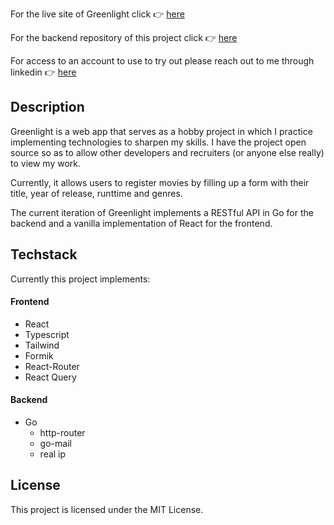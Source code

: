 For the live site of Greenlight click :point_right: [here](https://greenlight.isez.dev)

For the backend repository of this project click :point_right: [here](https://github.com/Isez98/greenlight)

For access to an account to use to try out please reach out to me through linkedin :point_right: [here](https://www.linkedin.com/in/isacchm)

## Description

Greenlight is a web app that serves as a hobby project in which I practice implementing technologies to sharpen my skills. I have the project open source so as to allow other developers and recruiters (or anyone else really) to view my work.

Currently, it allows users to register movies by filling up a form with their title, year of release, runttime and genres.

The current iteration of Greenlight implements a RESTful API in Go for the backend and a vanilla implementation of React for the frontend.

## Techstack

Currently this project implements:

#### Frontend

- React
- Typescript
- Tailwind
- Formik
- React-Router
- React Query

#### Backend

- Go
  - http-router
  - go-mail
  - real ip

## License

This project is licensed under the MIT License.